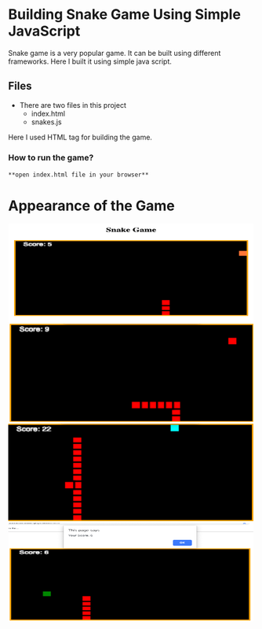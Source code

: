 # Building Snake Game Using Simple JavaScript

Snake game is a very popular game. It can be built using different frameworks. Here I built it using  simple java script.

## Files
* There are two files in this project
	* index.html
	* snakes.js

Here I used HTML <canvas> tag for building the game.

### How to run the game?
	**open index.html file in your browser**
	
	
# Appearance of the Game

<img src="https://github.com/rr-y/Snake-Game/blob/master/screenshots/1.png" alt="snake game" height="200" width="500">

<img src="https://github.com/rr-y/Snake-Game/blob/master/screenshots/2.png" alt="snake game" height="200" width="500">

<img src="https://github.com/rr-y/Snake-Game/blob/master/screenshots/3.png" alt="snake game" height="200" width="500">

<img src="https://github.com/rr-y/Snake-Game/blob/master/screenshots/4.png" alt="snake game" height="200" width="500">


